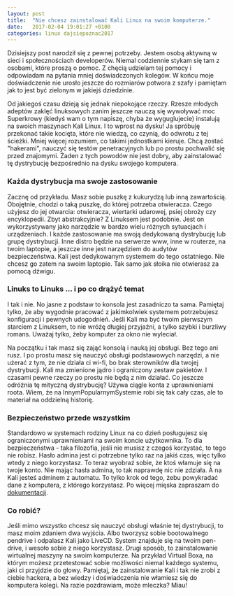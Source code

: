 ```yaml
---
layout: post
title:  "Nie chcesz zainstalować Kali Linux na swoim komputerze."
date:   2017-02-04 19:01:27 +0100
categories: linux dajsiepoznac2017
---
```

Dzisiejszy post narodził się z pewnej potrzeby. Jestem osobą aktywną w sieci i społecznościach developerów. Niemal codziennie stykam się tam z osobami, które proszą o pomoc. Z chęcią udzielam tej pomocy i odpowiadam na pytania mniej doświadczonych kolegów. W końcu moje doświadczenie nie urosło jeszcze do rozmiarów potwora z szafy i pamiętam jak to jest być zielonym w jakiejś dziedzinie.

Od jakiegoś czasu dzieją się jednak niepokojące rzeczy. Rzesze młodych adeptów zaklęć linuksowych zanim jeszcze nauczą się wywoływać moc Superkrowy (kiedyś wam o tym napiszę, chyba że wyguglujecie) instalują na swoich maszynach Kali Linux. I to wprost na dysku! Ja spróbuję przekonać takie kocięta, które nie wiedzą, co czynią, do odwrotu z tej ścieżki. Mniej więcej rozumiem, co takimi jednostkami kieruje. Chcą zostać "hakerami", nauczyć się testów penetracyjnych lub po prostu pochwalić się przed znajomymi. Żaden z tych powodów nie jest dobry, aby zainstalować tę dystrybucję bezpośrednio na dysku swojego komputera.

### Każda dystrybucja ma swoje zastosowanie
Zacznę od przykładu. Masz sobie puszkę z kukurydzą lub inną zawartością. Obojętnie, chodzi o taką puszkę, do której potrzeba otwieracza. Czego użyjesz do jej otwarcia: otwieracza, wiertarki udarowej, psiej obroży czy encyklopedii. Zbyt abstrakcyjnie? Z Linuksem jest podobnie. Jest on wykorzystywany jako narzędzie w bardzo wielu różnych sytuacjach i urządzeniach. I każde zastosowanie ma swoją dedykowaną dystrybucję lub grupę dystrybucji. Inne distro będzie na serwerze www, inne w routerze, na twoim laptopie, a jeszcze inne jest narzędziem do audytów bezpieczeństwa. Kali jest dedykowanym systemem do tego ostatniego. Nie chcesz go zatem na swoim laptopie. Tak samo jak słoika nie otwierasz za pomocą dźwigu.

### Linuks to Linuks ... i po co drążyć temat
I tak i nie. No jasne z podstaw to konsola jest zasadniczo ta sama. Pamiętaj tylko, że aby wygodnie pracować z jakimkolwiek systemem potrzebujesz konfiguracji i pewnych udogodnień. Jeśli Kali ma być twoim pierwszym starciem z Linuksem, to nie wróżę długiej przyjaźni, a tylko szybki i burzliwy romans. Uważaj tylko, żeby komputer za okno nie wyleciał.

Na początku i tak masz się zająć konsolą i nauką jej obsługi. Bez tego ani rusz. I po prostu masz się nauczyć obsługi podstawowych narzędzi, a nie użerać z tym, że nie działa ci wi-fi, bo brak sterowników dla twojej dystrybucji. Kali ma zmienione jądro i ograniczony zestaw pakietów. I czasami pewne rzeczy po prostu nie będą z nim działać. Co jeszcze odróżnia tę mityczną dystrybucję? Używa ciągle konta z uprawnieniami roota. Wiem, że na InnymPopularnymSystemie robi się tak cały czas, ale to materiał na oddzielną historię.

### Bezpieczeństwo przede wszystkim
Standardowo w systemach rodziny Linux na co dzień posługujesz się ograniczonymi uprawnieniami na swoim koncie użytkownika. To dla bezpieczeństwa - taka filozofia, jeśli nie musisz z czegoś korzystać, to tego nie robisz. Hasło admina jest ci potrzebne tylko raz na jakiś czas, więc tylko wtedy z niego korzystasz. To teraz wyobraź sobie, że ktoś włamuje się na twoje konto. Nie mając hasła admina, to tak naprawdę nic nie zdziała. A na Kali jesteś adminem z automatu. To tylko krok od tego, żebu powykradać dane z komputera, z którego korzystasz. Po więcej mięska zapraszam do [dokumentacji](http://docs.kali.org/introduction/should-i-use-kali-linux).

### Co robić?
Jeśli mimo wszystko chcesz się nauczyć obsługi właśnie tej dystrybucji, to masz moim zdaniem dwa wyjścia. Albo tworzysz sobie bootowalnego pendrive i odpalasz Kali jako LiveCD. System znajduje się na twoim pen-drive, i wesoło sobie z niego korzystasz. Drugi sposób, to zainstalowanie wirtualnej maszyny na swoim komputerze. Na przykład Virtual Boxa, na którym możesz przetestować sobie możliwości niemal każdego systemu, jaki ci przyjdzie do głowy. Pamiętaj, że zainstalowanie Kali i tak nie zrobi z ciebie hackera, a bez wiedzy i doświadczenia nie włamiesz się do komputera kolegi. Na razie pozdrawiam, może mleczka? Miau!

